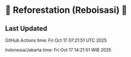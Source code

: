 
# 🌳 Reforestation (Reboisasi) 🌲

## Last Updated

GitHub Actions time: Fri Oct 17 07:21:51 UTC 2025

Indonesia/Jakarta time: Fri Oct 17 14:21:51 WIB 2025
